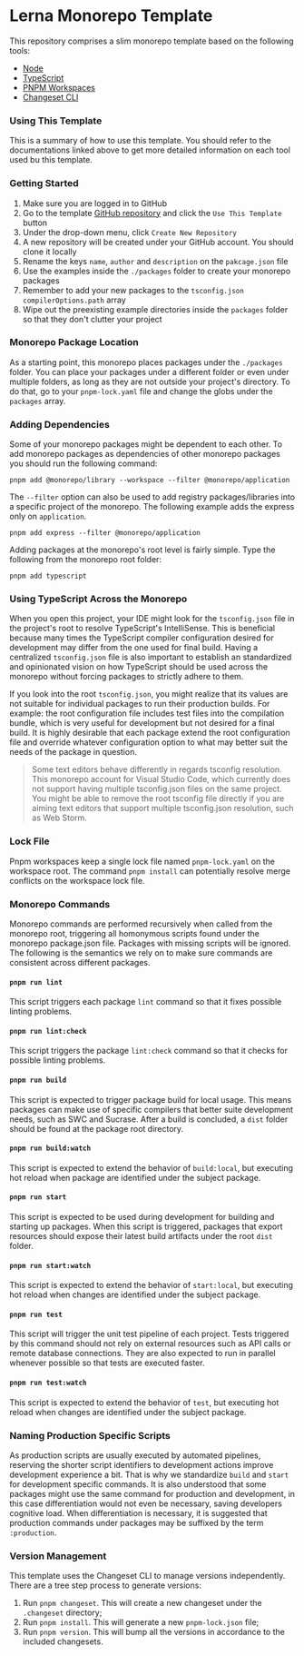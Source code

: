 
# Lerna Monorepo Template

This repository comprises a slim monorepo template based on the following tools:

- [Node](https://nodejs.org/en)
- [TypeScript](https://www.typescriptlang.org/)
- [PNPM Workspaces](https://pnpm.io/workspaces#workspace-protocol-workspace)
- [Changeset CLI](https://www.npmjs.com/package/@changesets/cli)

### Using This Template

This is a summary of how to use this template. You should refer to the documentations linked above to get more detailed information on each tool used bu this template.

### Getting Started

1. Make sure you are logged in to GitHub
2. Go to the template [GitHub repository](https://github.com/thomazmz/pnpm-monorepo-template) and click the `Use This Template` button 
3. Under the drop-down menu, click `Create New Repository`
4. A new repository will be created under your GitHub account. You should clone it locally 
4. Rename the keys `name`, `author` and `description` on the `pakcage.json` file 
5. Use the examples inside the `./packages` folder to create your monorepo packages 
6. Remember to add your new packages to the `tsconfig.json` `compilerOptions.path` array 
6. Wipe out the preexisting example directories inside the `packages` folder so that they don't clutter your project

### Monorepo Package Location

As a starting point, this monorepo places packages under the `./packages` folder. You can place your packages under a different folder or even under multiple folders, as long as they are not outside your project's directory. To do that, go to your `pnpm-lock.yaml` file and change the globs under the `packages` array.

### Adding Dependencies 

Some of your monorepo packages might be dependent to each other. To add monorepo packages as dependencies of other monorepo packages you should run the following command: 

`pnpm add @monorepo/library --workspace --filter @monorepo/application`

The `--filter` option can also be used to add registry packages/libraries into a specific project of the monorepo. The following example adds the express only on `application`.

`pnpm add express --filter @monorepo/application `

Adding packages at the monorepo's root level is fairly simple. Type the following from the monorepo root folder:

`pnpm add typescript`

### Using TypeScript Across the Monorepo

When you open this project, your IDE might look for the `tsconfig.json` file in the project's root to resolve TypeScript's IntelliSense. This is beneficial because many times the TypeScript compiler configuration desired for development may differ from the one used for final build. Having a centralized `tsconfig.json` file is also important to establish an standardized and opinionated vision on how TypeScript should be used across the monorepo without forcing packages to strictly adhere to them.

If you look into the root `tsconfig.json`, you might realize that its values are not suitable for individual packages to run their production builds. For example: the root configuration file includes test files into the compilation bundle, which is very useful for development but not desired for a final build. It is highly desirable that each package extend the root configuration file and override whatever configuration option to what may better suit the needs of the package in question.

> Some text editors behave differently in regards tsconfig resolution. This monorepo account for Visual Studio Code, which currently does not support having multiple tsconfig.json files on the same project. You might be able to remove the root tsconfig file directly if you are aiming text editors that support multiple tsconfig.json resolution, such as Web Storm.
 
### Lock File

Pnpm workspaces keep a single lock file named `pnpm-lock.yaml` on  the workspace root. The command `pnpm install` can potentially resolve merge conflicts on the workspace lock file.  

### Monorepo Commands

Monorepo commands are performed recursively when called from the monorepo root, triggering all homonymous scripts found under the monorepo package.json file. Packages with missing scripts will be ignored. The following is the semantics we rely on to make sure commands are consistent across different packages.

#### `pnpm run lint`
This script triggers each package  `lint` command  so that it fixes possible linting problems. 

#### `pnpm run lint:check`
This script triggers the package `lint:check` command so that it checks for possible linting problems.

#### `pnpm run build` 
This script is expected to trigger package build for local usage. This means packages can make use of specific compilers that better suite development needs, such as SWC and Sucrase. After a build is concluded, a `dist` folder should be found at the package root directory. 

#### `pnpm run build:watch`
This script is expected to extend the behavior of `build:local`, but executing hot reload when package are identified under the subject package.

#### `pnpm run start`
This script is expected to be used during development for building and starting up packages. When this script is triggered, packages that export resources should expose their latest build artifacts under the root `dist` folder.

#### `pnpm run start:watch`
This script is expected to extend the behavior of `start:local`, but executing hot reload when changes are identified under the subject package.

#### `pnpm run test`
This script will trigger the unit test pipeline of each project. Tests triggered by this command should not rely on external resources such as API calls or remote database connections. They are also expected to run in parallel whenever possible so that tests are executed faster. 

#### `pnpm run test:watch`
This script is expected to extend the behavior of `test`, but executing hot reload when changes are identified under the subject package.

### Naming Production Specific Scripts

As production scripts are usually executed by automated pipelines, reserving the shorter script identifiers to development actions improve development experience a bit. That is why we standardize `build` and `start` for development specific commands. It is also understood that some packages might use the same command for production and development, in this case differentiation would not even be necessary, saving developers cognitive load. When differentiation is necessary, it is suggested that production commands under packages may be suffixed by the term `:production`.

### Version Management

This template uses the Changeset CLI to manage versions independently. There are a tree step process to generate versions: 

1. Run `pnpm changeset`. This will create a new changeset under the `.changeset` directory;
2. Run `pnpm install`. This will generate a new `pnpm-lock.json` file;
3. Run `pnpm version`. This will bump all the versions in accordance to the included changesets. 
